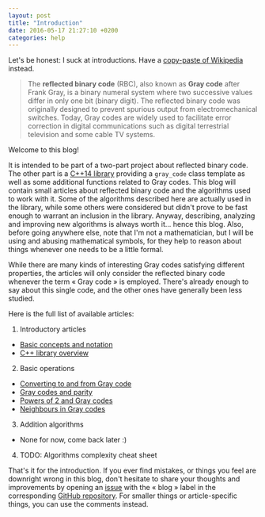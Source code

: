 ```yaml
---
layout: post
title: "Introduction"
date: 2016-05-17 21:27:10 +0200
categories: help
---
```

Let's be honest: I suck at introductions. Have a [copy-paste of Wikipedia][wiki-gray-code] instead.

> The **reflected binary code** (RBC), also known as **Gray code** after Frank Gray, is a binary numeral system where
two successive values differ in only one bit (binary digit). The reflected binary code was originally designed to prevent
spurious output from electromechanical switches. Today, Gray codes are widely used to facilitate error correction in
digital communications such as digital terrestrial television and some cable TV systems.

Welcome to this blog!

It is intended to be part of a two-part project about reflected binary code. The other part is a [C++14 library][cpp-gray]
providing a `gray_code` class template as well as some additional functions related to Gray codes. This blog will contain
small articles about reflected binary code and the algorithms used to work with it. Some of the algorithms described here
are actually used in the library, while some others were considered but didn't prove to be fast enough to warrant an
inclusion in the library. Anyway, describing, analyzing and improving new algorithms is always worth it... hence this blog.
Also, before going anywhere else, note that I'm not a mathematician, but I will be using and abusing mathematical symbols,
for they help to reason about things whenever one needs to be a little formal.

While there are many kinds of interesting Gray codes satisfying different properties, the articles will only consider the
reflected binary code whenever the term « Gray code » is employed. There's already enough to say about this single code,
and the other ones have generally been less studied.

Here is the full list of available articles:

1. Introductory articles
  * [Basic concepts and notation](https://morwenn.github.io/cpp-gray/the-reflected-binary-code/)
  * [C++ library overview](https://morwenn.github.io/cpp-gray/the-cpp-gray-c++-library/)
2. Basic operations
  * [Converting to and from Gray code](https://morwenn.github.io/cpp-gray/converting-to-and-from-gray-code/)
  * [Gray codes and parity](https://morwenn.github.io/cpp-gray/gray-codes-and-parity/)
  * [Powers of 2 and Gray codes](https://morwenn.github.io/cpp-gray/powers-of-2-and-gray-codes/)
  * [Neighbours in Gray codes](https://morwenn.github.io/cpp-gray/neighbours-in-gray-codes/)
3. Addition algorithms
  * None for now, come back later :)
4. TODO: Algorithms complexity cheat sheet

That's it for the introduction. If you ever find mistakes, or things you feel are downright wrong in this blog, don't
hesitate to share your thoughts and improvements by opening an [issue][issues] with the « blog » label in the
corresponding [GitHub repository][cpp-gray]. For smaller things or article-specific things, you can use the comments
instead.


[cpp-gray]: https://github.com/Morwenn/cpp-gray
[issues]: https://github.com/Morwenn/cpp-gray/issues
[wiki-gray-code]: https://en.wikipedia.org/wiki/Gray_code
